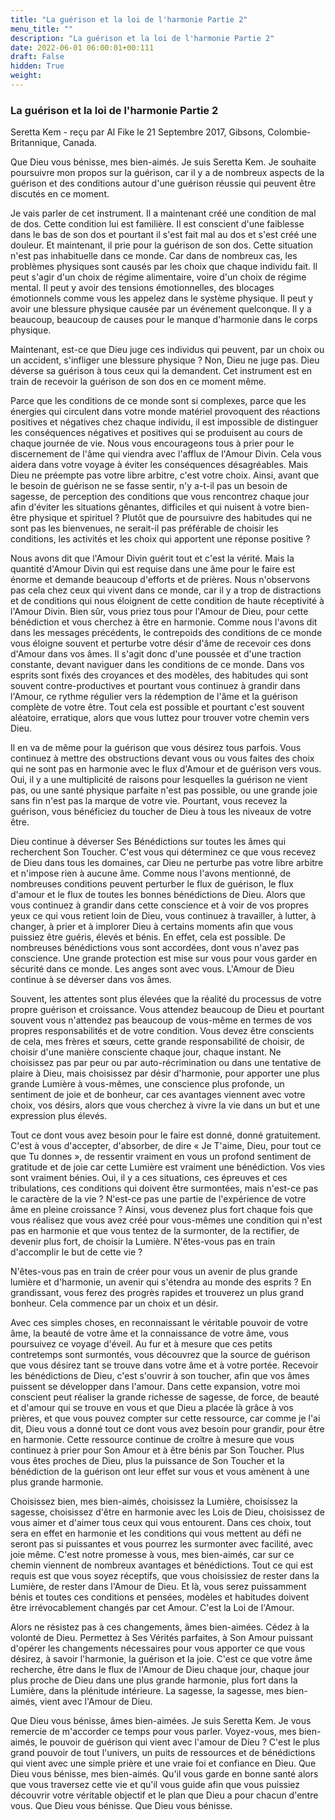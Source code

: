 ```yaml
---
title: "La guérison et la loi de l'harmonie Partie 2"
menu_title: ""
description: "La guérison et la loi de l'harmonie Partie 2"
date: 2022-06-01 06:00:01+00:111
draft: False
hidden: True
weight:
---
```

### La guérison et la loi de l'harmonie Partie 2

Seretta Kem - reçu par Al Fike le 21 Septembre 2017, Gibsons, Colombie-Britannique, Canada.

Que Dieu vous bénisse, mes bien-aimés. Je suis Seretta Kem. Je souhaite poursuivre mon propos sur la guérison, car il y a de nombreux aspects de la guérison et des conditions autour d'une guérison réussie qui peuvent être discutés en ce moment.

Je vais parler de cet instrument. Il a maintenant créé une condition de mal de dos. Cette condition lui est familière. Il est conscient d'une faiblesse dans le bas de son dos et pourtant il s'est fait mal au dos et s'est créé une douleur. Et maintenant, il prie pour la guérison de son dos. Cette situation n'est pas inhabituelle dans ce monde. Car dans de nombreux cas, les problèmes physiques sont causés par les choix que chaque individu fait. Il peut s'agir d'un choix de régime alimentaire, voire d'un choix de régime mental. Il peut y avoir des tensions émotionnelles, des blocages émotionnels comme vous les appelez dans le système physique. Il peut y avoir une blessure physique causée par un événement quelconque. Il y a beaucoup, beaucoup de causes pour le manque d'harmonie dans le corps physique.

Maintenant, est-ce que Dieu juge ces individus qui peuvent, par un choix ou un accident, s'infliger une blessure physique ? Non, Dieu ne juge pas. Dieu déverse sa guérison à tous ceux qui la demandent. Cet instrument est en train de recevoir la guérison de son dos en ce moment même.

Parce que les conditions de ce monde sont si complexes, parce que les énergies qui circulent dans votre monde matériel provoquent des réactions positives et négatives chez chaque individu, il est impossible de distinguer les conséquences négatives et positives qui se produisent au cours de chaque journée de vie. Nous vous encourageons tous à prier pour le discernement de l'âme qui viendra avec l'afflux de l'Amour Divin. Cela vous aidera dans votre voyage à éviter les conséquences désagréables. Mais Dieu ne préempte pas votre libre arbitre, c'est votre choix. Ainsi, avant que le besoin de guérison ne se fasse sentir, n'y a-t-il pas un besoin de sagesse, de perception des conditions que vous rencontrez chaque jour afin d'éviter les situations gênantes, difficiles et qui nuisent à votre bien-être physique et spirituel ? Plutôt que de poursuivre des habitudes qui ne sont pas les bienvenues, ne serait-il pas préférable de choisir les conditions, les activités et les choix qui apportent une réponse positive ?

Nous avons dit que l'Amour Divin guérit tout et c'est la vérité. Mais la quantité d'Amour Divin qui est requise dans une âme pour le faire est énorme et demande beaucoup d'efforts et de prières. Nous n'observons pas cela chez ceux qui vivent dans ce monde, car il y a trop de distractions et de conditions qui nous éloignent de cette condition de haute réceptivité à l'Amour Divin. Bien sûr, vous priez tous pour l'Amour de Dieu, pour cette bénédiction et vous cherchez à être en harmonie. Comme nous l'avons dit dans les messages précédents, le contrepoids des conditions de ce monde vous éloigne souvent et perturbe votre désir d'âme de recevoir ces dons d'Amour dans vos âmes. Il s'agit donc d'une poussée et d'une traction constante, devant naviguer dans les conditions de ce monde. Dans vos esprits sont fixés des croyances et des modèles, des habitudes qui sont souvent contre-productives et pourtant vous continuez à grandir dans l'Amour, ce rythme régulier vers la rédemption de l'âme et la guérison complète de votre être. Tout cela est possible et pourtant c'est souvent aléatoire, erratique, alors que vous luttez pour trouver votre chemin vers Dieu.

Il en va de même pour la guérison que vous désirez tous parfois. Vous continuez à mettre des obstructions devant vous ou vous faites des choix qui ne sont pas en harmonie avec le flux d'Amour et de guérison vers vous. Oui, il y a une multiplicité de raisons pour lesquelles la guérison ne vient pas, ou une santé physique parfaite n'est pas possible, ou une grande joie sans fin n'est pas la marque de votre vie. Pourtant, vous recevez la guérison, vous bénéficiez du toucher de Dieu à tous les niveaux de votre être. 

Dieu continue à déverser Ses Bénédictions sur toutes les âmes qui recherchent Son Toucher. C'est vous qui déterminez ce que vous recevez de Dieu dans tous les domaines, car Dieu ne perturbe pas votre libre arbitre et n'impose rien à aucune âme. Comme nous l'avons mentionné, de nombreuses conditions peuvent perturber le flux de guérison, le flux d'amour et le flux de toutes les bonnes bénédictions de Dieu. Alors que vous continuez à grandir dans cette conscience et à voir de vos propres yeux ce qui vous retient loin de Dieu, vous continuez à travailler, à lutter, à changer, à prier et à implorer Dieu à certains moments afin que vous puissiez être guéris, élevés et bénis. En effet, cela est possible. De nombreuses bénédictions vous sont accordées, dont vous n'avez pas conscience. Une grande protection est mise sur vous pour vous garder en sécurité dans ce monde. Les anges sont avec vous. L'Amour de Dieu continue à se déverser dans vos âmes.

Souvent, les attentes sont plus élevées que la réalité du processus de votre propre guérison et croissance. Vous attendez beaucoup de Dieu et pourtant souvent vous n'attendez pas beaucoup de vous-même en termes de vos propres responsabilités et de votre condition. Vous devez être conscients de cela, mes frères et sœurs, cette grande responsabilité de choisir, de choisir d'une manière consciente chaque jour, chaque instant. Ne choisissez pas par peur ou par auto-récrimination ou dans une tentative de plaire à Dieu, mais choisissez par désir d'harmonie, pour apporter une plus grande Lumière à vous-mêmes, une conscience plus profonde, un sentiment de joie et de bonheur, car ces avantages viennent avec votre choix, vos désirs, alors que vous cherchez à vivre la vie dans un but et une expression plus élevés.

Tout ce dont vous avez besoin pour le faire est donné, donné gratuitement. C'est à vous d'accepter, d'absorber, de dire « Je T'aime, Dieu, pour tout ce que Tu donnes », de ressentir vraiment en vous un profond sentiment de gratitude et de joie car cette Lumière est vraiment une bénédiction. Vos vies sont vraiment bénies. Oui, il y a ces situations, ces épreuves et ces tribulations, ces conditions qui doivent être surmontées, mais n'est-ce pas le caractère de la vie ? N'est-ce pas une partie de l'expérience de votre âme en pleine croissance ? Ainsi, vous devenez plus fort chaque fois que vous réalisez que vous avez créé pour vous-mêmes une condition qui n'est pas en harmonie et que vous tentez de la surmonter, de la rectifier, de devenir plus fort, de choisir la Lumière. N'êtes-vous pas en train d'accomplir le but de cette vie ? 

N'êtes-vous pas en train de créer pour vous un avenir de plus grande lumière et d'harmonie, un avenir qui s'étendra au monde des esprits ? En grandissant, vous ferez des progrès rapides et trouverez un plus grand bonheur. Cela commence par un choix et un désir.

Avec ces simples choses, en reconnaissant le véritable pouvoir de votre âme, la beauté de votre âme et la connaissance de votre âme, vous poursuivez ce voyage d'éveil. Au fur et à mesure que ces petits contretemps sont surmontés, vous découvrez que la source de guérison que vous désirez tant se trouve dans votre âme et à votre portée. Recevoir les bénédictions de Dieu, c'est s'ouvrir à son toucher, afin que vos âmes puissent se développer dans l'amour. Dans cette expansion, votre moi conscient peut réaliser la grande richesse de sagesse, de force, de beauté et d'amour qui se trouve en vous et que Dieu a placée là grâce à vos prières, et que vous pouvez compter sur cette ressource, car comme je l'ai dit, Dieu vous a donné tout ce dont vous avez besoin pour grandir, pour être en harmonie. Cette ressource continue de croître à mesure que vous continuez à prier pour Son Amour et à être bénis par Son Toucher. Plus vous êtes proches de Dieu, plus la puissance de Son Toucher et la bénédiction de la guérison ont leur effet sur vous et vous amènent à une plus grande harmonie.

Choisissez bien, mes bien-aimés, choisissez la Lumière, choisissez la sagesse, choisissez d'être en harmonie avec les Lois de Dieu, choisissez de vous aimer et d'aimer tous ceux qui vous entourent. Dans ces choix, tout sera en effet en harmonie et les conditions qui vous mettent au défi ne seront pas si puissantes et vous pourrez les surmonter avec facilité, avec joie même. C'est notre promesse à vous, mes bien-aimés, car sur ce chemin viennent de nombreux avantages et bénédictions. Tout ce qui est requis est que vous soyez réceptifs, que vous choisissiez de rester dans la Lumière, de rester dans l'Amour de Dieu. Et là, vous serez puissamment bénis et toutes ces conditions et pensées, modèles et habitudes doivent être irrévocablement changés par cet Amour. C'est la Loi de l'Amour.

Alors ne résistez pas à ces changements, âmes bien-aimées. Cédez à la volonté de Dieu. Permettez à Ses Vérités parfaites, à Son Amour puissant d'opérer les changements nécessaires pour vous apporter ce que vous désirez, à savoir l'harmonie, la guérison et la joie. C'est ce que votre âme recherche, être dans le flux de l'Amour de Dieu chaque jour, chaque jour plus proche de Dieu dans une plus grande harmonie, plus fort dans la Lumière, dans la plénitude intérieure. La sagesse, la sagesse, mes bien-aimés, vient avec l'Amour de Dieu.

Que Dieu vous bénisse, âmes bien-aimées. Je suis Seretta Kem. Je vous remercie de m'accorder ce temps pour vous parler. Voyez-vous, mes bien-aimés, le pouvoir de guérison qui vient avec l'amour de Dieu ? C'est le plus grand pouvoir de tout l'univers, un puits de ressources et de bénédictions qui vient avec une simple prière et une vraie foi et confiance en Dieu. Que Dieu vous bénisse, mes bien-aimés. Qu'il vous garde en bonne santé alors que vous traversez cette vie et qu'il vous guide afin que vous puissiez découvrir votre véritable objectif et le plan que Dieu a pour chacun d'entre vous. Que Dieu vous bénisse. Que Dieu vous bénisse.
